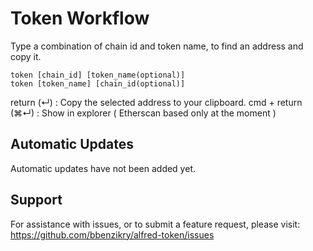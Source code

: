 # Token Workflow

Type a combination of chain id and token name, to find an address and copy it.

    token [chain_id] [token_name(optional)]
    token [token_name] [chain_id(optional)]

return (↵) : Copy the selected address to your clipboard.
cmd + return (⌘↵) : Show in explorer ( Etherscan based only at the moment )

## Automatic Updates

Automatic updates have not been added yet.

## Support

For assistance with issues, or to submit a feature request, please visit:
https://github.com/bbenzikry/alfred-token/issues